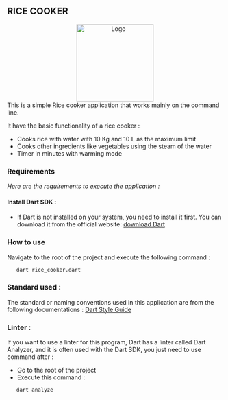 ## RICE COOKER 

<div align="center">
    <img src="https://cdn-icons-png.flaticon.com/256/4152/4152586.png" alt="Logo" width="180" height="180">
</div>
This is a simple Rice cooker application that works mainly on the command line.

It have the basic functionality of a rice cooker :
* Cooks rice with water with 10 Kg and 10 L as the maximum limit
* Cooks other ingredients like vegetables using the steam of the water
* Timer in minutes with warming mode

### Requirements
_Here are the requirements to execute the application :_

#### Install Dart SDK :
* If Dart is not installed on your system, you need to install it first. You can download it from the official website: [download Dart](https://dart.dev/get-dart)

### How to use
Navigate to the root of the project and execute the following command :
```sh
   dart rice_cooker.dart
```

### Standard used :
The standard or naming conventions used in this application are from the following documentations :
[Dart Style Guide](https://dart.dev/guides/language/effective-dart/stylel)


### Linter :
If you want to use a linter for this program, Dart has a linter called Dart Analyzer, and it is often used with the Dart SDK, you just need to use command after :
- Go to the root of the project
- Execute this command :
```sh
   dart analyze
```
